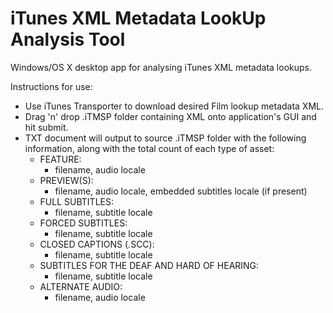 # iTunes XML Metadata LookUp Analysis Tool
Windows/OS X desktop app for analysing iTunes XML metadata lookups.

Instructions for use:
- Use iTunes Transporter to download desired Film lookup metadata XML.
- Drag 'n' drop .iTMSP folder containing XML onto application's GUI and hit submit.
- TXT document will output to source .iTMSP folder with the following information, along with the total count of each type of asset:
    - FEATURE:
      - filename, audio locale
    - PREVIEW(S):
      - filename, audio locale, embedded subtitles locale (if present)
    - FULL SUBTITLES:
      - filename, subtitle locale
    - FORCED SUBTITLES:
      - filename, subtitle locale
    - CLOSED CAPTIONS (.SCC):
      - filename, subtitle locale
    - SUBTITLES FOR THE DEAF AND HARD OF HEARING:
      - filename, subtitle locale
    - ALTERNATE AUDIO:
      - filename, audio locale
